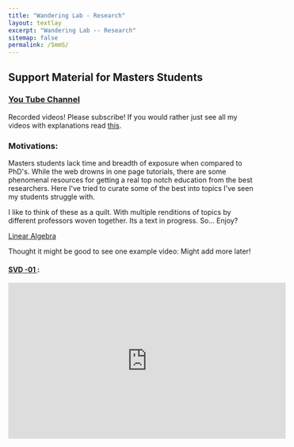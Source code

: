 ```yaml
---
title: "Wandering Lab - Research"
layout: textlay
excerpt: "Wandering Lab -- Research"
sitemap: false
permalink: /SmmS/
---
```


## Support Material for Masters Students
### [You Tube Channel](https://www.youtube.com/channel/UC-y9ujtuX7OLibT436zoo9A)
Recorded videos!  Please subscribe!
If you would rather just see all my videos with explanations read [this](https://docs.google.com/document/d/1Q2q2DHehOtgKk65aWzuqf4TZOJl3jHDAEbpM_kTvAT0/edit?usp=sharing).


### Motivations:
Masters students lack time and breadth of exposure when compared to PhD's. While the web drowns in one page tutorials, there are some phenomenal resources for getting a real top notch education from the best researchers.  Here I've tried to curate some of the best into topics I've seen my students struggle with.

I like to think of these as a quilt.  With multiple renditions of topics by different professors woven together.
Its a text in progress.  So... Enjoy?

[Linear Algebra](https://docs.google.com/document/d/1OkprOAfrTL_p43__YXqzVI5B2pyJwtbBkL68DFKuHhY/edit?usp=sharing)





Thought it might be good to see one example video:  Might add more later!
#### [SVD -01 ](https://youtu.be/IyRDs_OI0Vc):
<iframe width="560" height="315" src="https://www.youtube.com/embed/IyRDs_OI0Vc" frameborder="0" allow="accelerometer; autoplay; encrypted-media; gyroscope; picture-in-picture" allowfullscreen></iframe>
